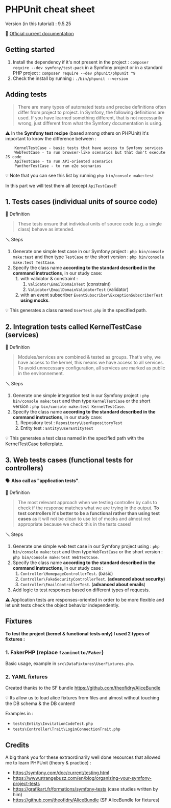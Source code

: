 PHPUnit cheat sheet
===================

Version (in this tutorial) : 9.5.25

:link: [Official current documentation](https://phpunit.readthedocs.io/)

Getting started
---------------
1. Install the dependency if it's not present in the project : `composer require --dev symfony/test-pack` in a Symfony project or in a standard PHP project : `composer require --dev phpunit/phpunit ^9`
2. Check the install by running : `./bin/phpunit --version`

Adding tests
------------

> There are many types of automated tests and precise definitions often differ from project to project. In Symfony, the following definitions are used. If you have learned something different, that is not necessarily wrong, just different from what the Symfony documentation is using.

:warning: In the **Symfony test recipe** (based among others on PHPUnit) it's important to know the difference between :

``` TestCase - basic PHPUnit tests 
    KernelTestCase - basic tests that have access to Symfony services
    WebTestCase - to run browser-like scenarios but that don't execute JS code
    ApiTestCase - to run API-oriented scenarios
    PantherTestCase - to run e2e scenarios
```
:bulb: Note that you can see this list by running `php bin/console make:test`

In this part we will test them all (except `ApiTestCase`)!

## 1. Tests cases (individual units of source code)

:book: Definition
 > These tests ensure that individual units of source code (e.g. a single class) behave as intended.

:screwdriver: Steps
1. Generate one simple test case in our Symfony project :
`php bin/console make:test` and then type `TestCase`
or the short version :
`php bin/console make:test TestCase`.
2. Specify the class name **according to the standard described in the command instructions**, in our study case:
   1. with validator & constraint :
      1. `Validator\EmailDomainTest` (constraint)
      2. `Validator\EmailDomainValidatorTest` (validator)
   2. with an event subscriber `EventSubscriber\ExceptionSubscriberTest` **using mocks**.

:bulb: This generates a class named `UserTest.php` in the specified path.

## 2. Integration tests called KernelTestCase (services) 

:book: Definition
 > Modules/services are combined & tested as groups. That's why, we have access to the kernel, this means we have access to all services. To avoid unnecessary configuration, all services are marked as public in the environnement.

:screwdriver: Steps
1. Generate one simple integration test in our Symfony project :
`php bin/console make:test` and then type `KernelTestCase`
or the short version :
`php bin/console make:test KernelTestCase`.
2. Specify the class name **according to the standard described in the command instructions**, in our study case: 
   1. Repository test : `Repository\UserRepositoryTest`
   2. Entity test : `Entity\UserEntityTest`

:bulb: This generates a test class named in the specified path with the KernelTestCase boilerplate. 

## 3. Web tests cases (functional tests for controllers)
:speaking_head: **Also call as "application tests"**.

:book: Definition
> The most relevant approach when we testing controller by calls to check if the response matches what we are trying in the output. **To test controllers it's better to be a functional rather than using test cases** as it will not be clean to use lot of mocks and almost not appropriate because we check this in the tests cases!

:screwdriver: Steps
1. Generate one simple web test case in our Symfony project using :
`php bin/console make:test` and then type `WebTestCase`
or the short version :
`php bin/console make:test WebTestCase`.
2. Specify the class name  **according to the standard described in the command instructions**, in our study case : 
   1. `Controller\HomepageControllerTest`. (basic)
   2. `Controller\FakeSecurityControllerTest`. (**advanced about security**)
   3. `Controller\EmailControllerTest`. (**advanced about emails**)
3. Add logic to test responses based on different types of requests.

:warning: Application tests are responses-oriented in order to be more flexible and let unit tests check the object behavior independently. 

Fixtures 
------------
**To test the project (kernel & functional tests only) I used 2 types of fixtures :**

### 1. FakerPHP (replace `fzaninotto/Faker`)
Basic usage, example in `src\DataFixtures\UserFixtures.php`.
### 2. YAML fixtures 
Created thanks to the SF bundle https://github.com/theofidry/AliceBundle 

:bulb: Its allow us to load alice fixtures from files and almost without touching the DB schema & the DB content!

Examples in :
- `tests\Entity\InvitationCodeTest.php`
- `tests\Controller\Trait\LoginConnectionTrait.php`

Credits
-----------
A big thank you for these extraordinarily well done resources that allowed me to learn PHPUnit (theory & practice) :
- https://symfony.com/doc/current/testing.html
- https://www.strangebuzz.com/en/blog/organizing-your-symfony-project-tests
- https://grafikart.fr/formations/symfony-tests (case studies written by him)
- https://github.com/theofidry/AliceBundle (SF AliceBundle for fixtures)